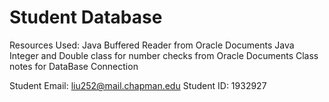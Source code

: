 # Student Database
Resources Used:
	Java Buffered Reader from Oracle Documents
	Java Integer and Double class for number checks from Oracle Documents
	Class notes for DataBase Connection 
	
Student Email: liu252@mail.chapman.edu
Student ID: 1932927